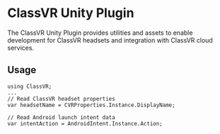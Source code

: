 # ClassVR Unity Plugin

The ClassVR Unity Plugin provides utilities and assets to enable development for ClassVR headsets and integration with ClassVR cloud services.

## Usage

```
using ClassVR;
...
// Read ClassVR headset properties
var headsetName = CVRProperties.Instance.DisplayName;

// Read Android launch intent data
var intentAction = AndroidIntent.Instance.Action;
```
